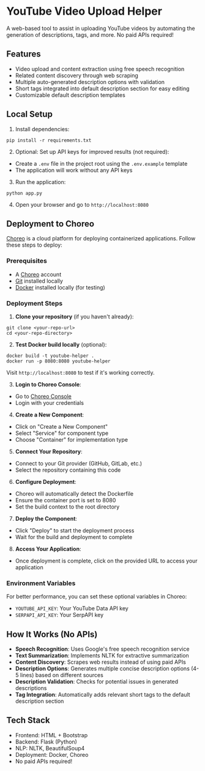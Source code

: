 # YouTube Video Upload Helper

A web-based tool to assist in uploading YouTube videos by automating the generation of descriptions, tags, and more. No paid APIs required!

## Features

- Video upload and content extraction using free speech recognition
- Related content discovery through web scraping
- Multiple auto-generated description options with validation
- Short tags integrated into default description section for easy editing
- Customizable default description templates

## Local Setup

1. Install dependencies:
```
pip install -r requirements.txt
```

2. Optional: Set up API keys for improved results (not required):
- Create a `.env` file in the project root using the `.env.example` template
- The application will work without any API keys

3. Run the application:
```
python app.py
```

4. Open your browser and go to `http://localhost:8080`

## Deployment to Choreo

[Choreo](https://console.choreo.dev/) is a cloud platform for deploying containerized applications. Follow these steps to deploy:

### Prerequisites

- A [Choreo](https://console.choreo.dev/) account
- [Git](https://git-scm.com/) installed locally
- [Docker](https://www.docker.com/) installed locally (for testing)

### Deployment Steps

1. **Clone your repository** (if you haven't already):
```
git clone <your-repo-url>
cd <your-repo-directory>
```

2. **Test Docker build locally** (optional):
```
docker build -t youtube-helper .
docker run -p 8080:8080 youtube-helper
```
Visit `http://localhost:8080` to test if it's working correctly.

3. **Login to Choreo Console**:
- Go to [Choreo Console](https://console.choreo.dev/)
- Login with your credentials

4. **Create a New Component**:
- Click on "Create a New Component"
- Select "Service" for component type
- Choose "Container" for implementation type

5. **Connect Your Repository**:
- Connect to your Git provider (GitHub, GitLab, etc.)
- Select the repository containing this code

6. **Configure Deployment**:
- Choreo will automatically detect the Dockerfile
- Ensure the container port is set to 8080
- Set the build context to the root directory

7. **Deploy the Component**:
- Click "Deploy" to start the deployment process
- Wait for the build and deployment to complete

8. **Access Your Application**:
- Once deployment is complete, click on the provided URL to access your application

### Environment Variables

For better performance, you can set these optional variables in Choreo:
- `YOUTUBE_API_KEY`: Your YouTube Data API key
- `SERPAPI_API_KEY`: Your SerpAPI key

## How It Works (No APIs)

- **Speech Recognition**: Uses Google's free speech recognition service
- **Text Summarization**: Implements NLTK for extractive summarization
- **Content Discovery**: Scrapes web results instead of using paid APIs
- **Description Options**: Generates multiple concise description options (4-5 lines) based on different sources
- **Description Validation**: Checks for potential issues in generated descriptions
- **Tag Integration**: Automatically adds relevant short tags to the default description section

## Tech Stack

- Frontend: HTML + Bootstrap
- Backend: Flask (Python)
- NLP: NLTK, BeautifulSoup4
- Deployment: Docker, Choreo
- No paid APIs required! 